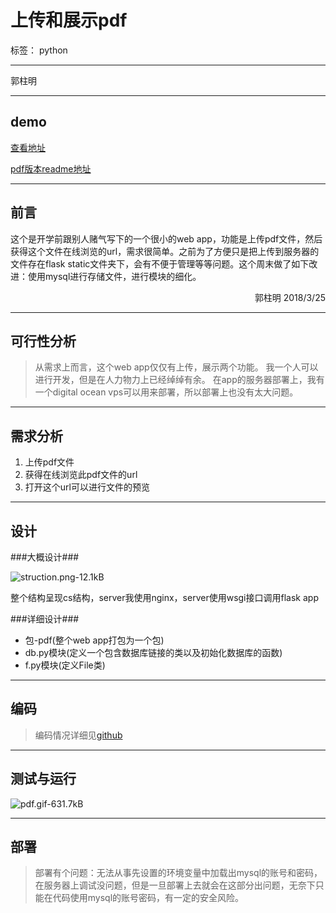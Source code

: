 ﻿# 上传和展示pdf

标签： python


----------
郭柱明


----------
## demo ##

[查看地址][1]


[pdf版本readme地址][2]

----------
## 前言 ##
这个是开学前跟别人赌气写下的一个很小的web app，功能是上传pdf文件，然后获得这个文件在线浏览的url，需求很简单。之前为了方便只是把上传到服务器的文件存在flask static文件夹下，会有不便于管理等等问题。这个周末做了如下改进：使用mysql进行存储文件，进行模块的细化。
<p align="right">郭柱明 2018/3/25</p>


----------
## 可行性分析 ##

> 从需求上而言，这个web app仅仅有上传，展示两个功能。
我一个人可以进行开发，但是在人力物力上已经绰绰有余。
在app的服务器部署上，我有一个digital ocean vps可以用来部署，所以部署上也没有太大问题。


----------
## 需求分析 ##


 1. 上传pdf文件
 2. 获得在线浏览此pdf文件的url
 3. 打开这个url可以进行文件的预览
 


----------
## 设计 ##

###大概设计###

![struction.png-12.1kB][3]


整个结构呈现cs结构，server我使用nginx，server使用wsgi接口调用flask app

###详细设计###

 - 包-pdf(整个web app打包为一个包)
  - db.py模块(定义一个包含数据库链接的类以及初始化数据库的函数)
  - f.py模块(定义File类)


----------
## 编码 ##

> 编码情况详细见[github][4]


----------
## 测试与运行 ##
![pdf.gif-631.7kB][5]


----------
## 部署 ##

> 部署有个问题：无法从事先设置的环境变量中加载出mysql的账号和密码，在服务器上调试没问题，但是一旦部署上去就会在这部分出问题，无奈下只能在代码使用mysql的账号密码，有一定的安全风险。



  

   


  [1]: http://138.68.235.123/upload
  [2]: http://138.68.235.123/show?file_name=readme.pdf
  [3]: http://static.zybuluo.com/gzm1997/5de0ll4jozkxxzntxo20ni2x/struction.png
  [4]: https://github.com/gzm1997/pdf
  [5]: http://static.zybuluo.com/gzm1997/v93gqdz11aenv30kisr64r41/pdf.gif